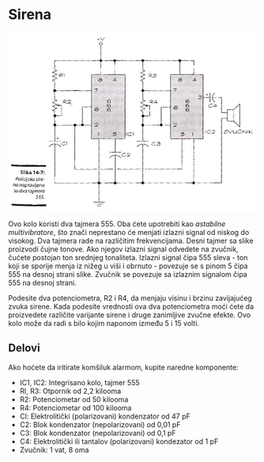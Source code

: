 # Sirena

![](../slike/sirena.jpg)

Ovo kolo koristi dva tajmera 555. Oba ćete upotrebiti kao *astabilne multivibratore*, što znači neprestano će menjati izlazni signal od niskog do visokog. Dva tajmera rade na različitim frekvencijama. Desni tajmer sa slike proizvodi čujne tonove. Ako njegov izlazni signal odvedete na zvučnik, čućete postojan ton srednjeg tonaliteta. Izlazni signal čipa 555 sleva - ton koji se sporije menja iz nižeg u viši i obrnuto - povezuje se s pinom 5 čipa 555 na desnoj strani slike. Zvučnik se povezuje sa izlaznim signalom čipa 555 na desnoj strani.

Podesite dva potenciometra, R2 i R4, da menjaju visinu i brzinu zavijajućeg zvuka sirene. Kada podesite vrednosti ova dva potenciometra moći ćete da proizvedete različite varijante sirene i druge zanimljive zvučne efekte. Ovo kolo može da radi s bilo kojim naponom između 5 i 15 volti.

## Delovi

Ako hoćete da iritirate komšiluk alarmom, kupite naredne komponente:
* IC1, IC2: Integrisano kolo, tajmer 555
* Rl, R3: Otpornik od 2,2 kilooma
* R2: Potenciometar od 50 kilooma
* R4: Potenciometar od 100 kilooma
* Cl: Elektrolitički (polarizovani) kondenzator od 47 pF
* C2: Blok kondenzator (nepolarizovani) od 0,01 pF
* C3: Blok kondenzator (nepolarizovani) od 0,1 pF
* C4: Elektrolitički ili tantalov (polarizovani) kondezator od 1 pF
* Zvučnik: 1 vat, 8 oma
